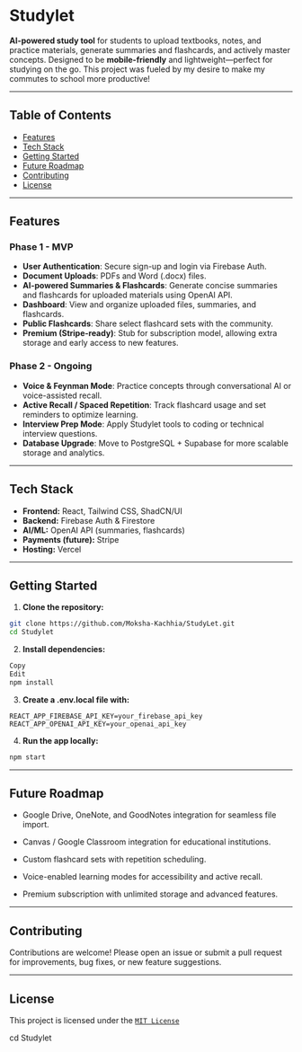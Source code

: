 # Studylet

**AI-powered study tool** for students to upload textbooks, notes, and practice materials, generate summaries and flashcards, and actively master concepts. Designed to be **mobile-friendly** and lightweight—perfect for studying on the go. This project was fueled by my desire to make my commutes to school more productive!

---

## Table of Contents
- [Features](#features)
- [Tech Stack](#tech-stack)
- [Getting Started](#getting-started)
- [Future Roadmap](#future-roadmap)
- [Contributing](#contributing)
- [License](#license)

---

## Features

### Phase 1 - MVP
- **User Authentication**: Secure sign-up and login via Firebase Auth.
- **Document Uploads**: PDFs and Word (.docx) files.
- **AI-powered Summaries & Flashcards**: Generate concise summaries and flashcards for uploaded materials using OpenAI API.
- **Dashboard**: View and organize uploaded files, summaries, and flashcards.
- **Public Flashcards**: Share select flashcard sets with the community.
- **Premium (Stripe-ready)**: Stub for subscription model, allowing extra storage and early access to new features.

### Phase 2 - Ongoing
- **Voice & Feynman Mode**: Practice concepts through conversational AI or voice-assisted recall.
- **Active Recall / Spaced Repetition**: Track flashcard usage and set reminders to optimize learning.
- **Interview Prep Mode**: Apply Studylet tools to coding or technical interview questions.
- **Database Upgrade**: Move to PostgreSQL + Supabase for more scalable storage and analytics.

---

## Tech Stack

- **Frontend:** React, Tailwind CSS, ShadCN/UI  
- **Backend:** Firebase Auth & Firestore  
- **AI/ML:** OpenAI API (summaries, flashcards)  
- **Payments (future):** Stripe  
- **Hosting:** Vercel  

---

## Getting Started

1. **Clone the repository:**
```bash
git clone https://github.com/Moksha-Kachhia/StudyLet.git
cd Studylet
```  
2. **Install dependencies:**

```bash
Copy
Edit
npm install
```
3. **Create a .env.local file with:**
```
REACT_APP_FIREBASE_API_KEY=your_firebase_api_key
REACT_APP_OPENAI_API_KEY=your_openai_api_key
```

4. **Run the app locally:**
```bash
npm start
```

---

## Future Roadmap

* Google Drive, OneNote, and GoodNotes integration for seamless file import.

* Canvas / Google Classroom integration for educational institutions.

* Custom flashcard sets with repetition scheduling.

* Voice-enabled learning modes for accessibility and active recall.

* Premium subscription with unlimited storage and advanced features.

---

## Contributing

Contributions are welcome! Please open an issue or submit a pull request for improvements, bug fixes, or new feature suggestions.

---

## License

This project is licensed under the [`MIT License`](https://chatgpt.com/c/LICENSE)

   cd Studylet
